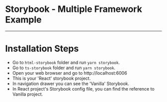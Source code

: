 # Storybook - Multiple Framework Example
***
# Installation Steps
* Go to `html-storybook` folder and run `yarn storybook`.
* Go to `ts-storybook` folder and run `yarn storybook`.
* Open your web browser and go to http://localhost:6006
* This is your 'React' storybook project.
* In navigation drawer you can see the 'Vanilla' Storybook.
* In React project's Storybook config file, you can find the reference to Vanilla project.

